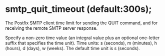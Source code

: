 # smtp_quit_timeout (default:300s); 


The Postfix SMTP client time limit for sending the QUIT command,
and for receiving the remote SMTP server response.


 Specify a non-zero time value (an integral value plus an optional
one-letter suffix that specifies the time unit).  Time units: s
(seconds), m (minutes), h (hours), d (days), w (weeks).
The default time unit is s (seconds).  


